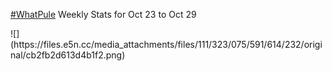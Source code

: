 <p><a href="https://e5n.cc/tags/WhatPule" class="mention hashtag" rel="tag">#<span>WhatPule</span></a> Weekly Stats for Oct 23 to Oct 29</p>
![](https://files.e5n.cc/media_attachments/files/111/323/075/591/614/232/original/cb2fb2d613d4b1f2.png)